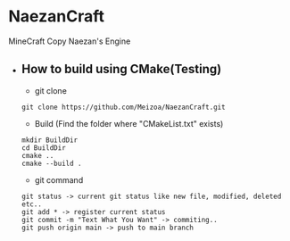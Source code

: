 # NaezanCraft
MineCraft Copy Naezan's Engine

- How to build using CMake(Testing)
  - 
    - git clone
  ```shell
  git clone https://github.com/Meizoa/NaezanCraft.git
  ```

    - Build (Find the folder where "CMakeList.txt" exists)
  ```shell
  mkdir BuildDir
  cd BuildDir
  cmake ..
  cmake --build .
  ```

    - git command
  ```shell
  git status -> current git status like new file, modified, deleted etc..
  git add * -> register current status
  git commit -m "Text What You Want" -> commiting..
  git push origin main -> push to main branch
  ```